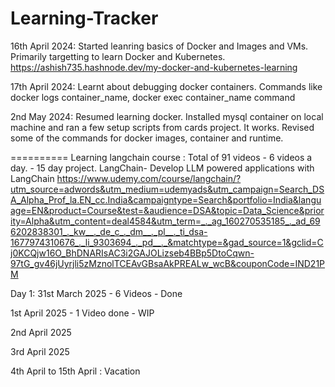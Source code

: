 # Learning-Tracker
16th April 2024:  Started leanring basics of Docker and Images and VMs. Primarily targetting to learn Docker and Kubernetes.
https://ashish735.hashnode.dev/my-docker-and-kubernetes-learning

17th April 2024: Learnt about debugging docker containers. Commands like docker logs container_name, docker exec container_name command

2nd May 2024: Resumed learning docker. Installed mysql container on local machine and ran a few setup scripts from cards project. It works. Revised some of the commands for docker images, container and runtime.

========== Learning langchain course :  Total of 91 videos - 6 videos a day. - 15 day project.
LangChain- Develop LLM powered applications with LangChain
https://www.udemy.com/course/langchain/?utm_source=adwords&utm_medium=udemyads&utm_campaign=Search_DSA_Alpha_Prof_la.EN_cc.India&campaigntype=Search&portfolio=India&language=EN&product=Course&test=&audience=DSA&topic=Data_Science&priority=Alpha&utm_content=deal4584&utm_term=_._ag_160270535185_._ad_696202838301_._kw__._de_c_._dm__._pl__._ti_dsa-1677974310676_._li_9303694_._pd__._&matchtype=&gad_source=1&gclid=Cj0KCQjw16O_BhDNARIsAC3i2GAJOLizseb4BBp5DtoCqwn-97tG_gv46jUyrjli5zMznolTCEAvGBsaAkPREALw_wcB&couponCode=IND21PM


Day 1: 31st March 2025 - 6 Videos - Done

1st April 2025 - 1 Video done - WIP

2nd April 2025

3rd April 2025

4th April to 15th April :  Vacation
